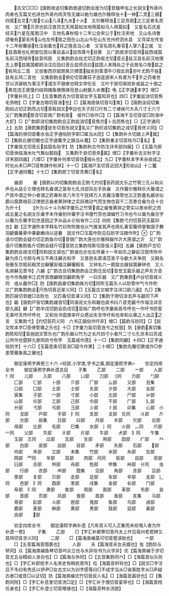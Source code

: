 <!-- { "loadSidebar": true } -->
　　古文□□□【唐韵居追切集韵居逵切韵会居为切音騩甲虫之长説文外骨内肉者也玉篇文也进也外骨内肉天性无雄以虵为雄也尔雅释虫十一神二灵三摄四寳五文六筮七山八泽九水十火　又尔雅释虫三足贲疏之三足者名贲也　又广雅贝货也前汉食货志天用莫如龙地用莫如马人用莫如　又星名石氏星经天六星在尾南汉中　又地名春秋桓十二年公会宋公于杜注宋地　又山名诗鲁颂奄有蒙毛传山也左传隂之田在山北山今在山东兖州府泗水县　又背梁左传宣十二年射麋丽杜注丽着也背之隆高当心者　又官名周礼春官人掌六之属　又目酒尊也礼明堂位周以黄目盖以目饰尊今目黄　又广韵居求切音鸠兹西域国名前汉西域传兹音鸠慈　又集韵韵会祛尤切正韵驱尤切音丘兹汉县名前汉地理志上郡兹属国都尉治注应劭曰音丘兹师古曰兹国人来降处之于此故名○按兹之有鸠丘二音　又张衡西京赋摭紫贝搏耆搤水豹馽潜牛○按此则亦叶尤韵不独兹有丘鸠二音也　又集韵韵会俱伦切音麇荘子逍遥游宋人有善为不手之药者世世以洴澼絖为事注不谓冻不皲瘃也释文举伦反　又叶于居切易损卦或益之十朋之弗克违王褒僮约结网捕鱼缴鴈弹凫登山射鹿入水擉】龟【正字通本字】增□【字彚补同上】□【五音集韵去为切音窥女字玉篇知异也】四□【字彚兹消切音焦毛饰物】□【字彚古暗切音淦也】□【篇海居侯切音勾类】□【唐韵汝阎切集韵如占切正韵而占切音髥説文甲边也天子巨□尺有二寸诸侯尺大夫八寸士六寸　又广韵集韵那含切音南广韵有距　或作□俗作□】□【篇海干玉切音促□防海中大虾】□【广韵即消切集韵韵会正韵兹消切音焦灼卜兆而焦也】□【正字通同上】五防【唐韵集韵徒冬切音彤説文名又广韵织戎切集韵之戎切音终义同】□【篇海巨俱切音衢水虫正字通俗防字即□属当从防】□【集韵补大切跛上声属】□【集韵丘据切蟾也正字通鼁字之譌当从鼁】□【集韵重主切音柱鸟□名】【字彚驱尤切音丘兹国名俗字】防【集韵秋古作防注详禾部四画】□【玉篇乌郎切音佒临海水吐气觜似鹅指　又集韵于良切音央属】增□【字彚补古文秋字注详禾部四画】八增□【字彚补何孝切音効缩头也】九□【字彚秋本字禾谷收成之时也从禾□声□音焦隷作秋秌】十一□【篇海戸圭切音近回大形如山】十二龞【正字通同鼈】十七□【集韵郎丁切音灵黄□名】









　　龠部
　　龠【唐韵以灼切集韵韵会正韵弋灼切音药説文乐之竹管三孔以和众声也从品仑仑理也释名龠谓之笛有七孔诗邶风左手执龠　又作籥尔雅释乐大籥谓之产其中谓之仲小者谓之箹春秋宣八年壬午犹绎万入去籥注籥管也又正韵量名器状似爵以縻爵禄前汉律厯志龠者黄钟律之实跃微动气而生物也容千二百黍合龠为合十合为升十】
　　【升为斗十斗为斛字彚乐之竹管谓之龠惟黄钟之管实以黍米积之而成五量之名説文乐龠字本作龠别作籥字注书僮竹笘也谓编竹习书也今以龠为龠合字以籥为乐籥字后世遂因之字从品从仑俗省作二口】四防【集韵弋灼切音药玉篇仰也】龡【正字通吹本字释名竹曰吹吹推也以气推发其声也周礼春官籥师掌敎国子舞羽龡籥籥章中春龡豳诗以逆暑　説文作□玉篇作防见后防字注隷作吹】【广韵语巾切韵会疑巾切正韵鱼巾切音银广韵大箎也尔雅释器作沂大箎谓之沂　又广韵语斤切集韵鱼斤切韵会疑斤切音防又集韵侘靳切音佞义同】五龢【唐韵戸戈切集韵韵会胡戈切同和説文调也广韵谐也合也左传襄十一年如乐之龢前汉叙传吹中龢为庶几兮颜与冉又不再注龢古和字　又晋邑名晋语范宣子与龡大夫争田　又殿名张衡东京赋前殿灵台龢驩安福注龢驩殿名　又钟名六一题跋古器铭寳龢钟也　又人名庾龢见晋书】八龣【广韵古岳切集韵韵会正韵讫岳切音觉玉篇乐器之声东方音也今作角魏书江式传宫商龣徴羽龣即角字　一曰乐器　又广韵集韵卢谷切音禄义同　或从鹿作□】防【唐韵昌垂切集韵姝为切同吹玉篇乐人以防管中气今作吹　又广韵集韵韵会尺伪切音近翠义同】□【玉篇古文唱字注详口部八画】九□【集韵匹寐切音媲□法败也　又匹备切音濞义同】□【集韵于限切渰去声与韽同下声也】龤【唐韵戸皆切集韵雄皆切同谐说文乐和龤也虞书曰八音克龤今作谐注详言部九画】龥【广韵羊戍切韵会俞戍切音裕广韵呼也字彚疾首号呼也一作吁书防誓无辜吁天传吁呼也　又和也书盘庚率吁众慼出矢言传吁和也率和众寡之人出正之言　又集韵弋】【灼切音药义同　六书正譌俗作吁非】增□【篇韵与防同】□【説文吹本字□音律管壎之乐也】十□【字彚力盐切音连今之杖鼓】防【唐韵离切集韵陈知切音驰説文管乐也广韵乐器以竹为之长尺四寸小者尺二寸七孔世本曰苏成公所作也楚辞九歌鸣防兮吹竽　玉篇或作箎】十一□【集韵同龣】十四□【正字通俗防字】十六□【玉篇思条切音消□韶今作箫】二十增□【集韵先雕切箫或作□参差管籥象鳯之翼也】








　　御定康熈字典卷三十六
<经部,小学类,字书之属,御定康熙字典>
　　钦定四库全书
　　御定康熈字典补遗总目
　　子集
　　乙部
　　二部
　　亠部
　　人部　亻同
　　儿部
　　入部
　　八部
　　凵部
　　刀部　刂同
　　力部
　　勹部
　　匚部
　　匸部
　　卜部
　　卩部
　　厂部
　　厶部
　　又部
　　丑集
　　口部
　　囗部
　　土部
　　士部
　　夂部
　　夕部
　　大部
　　女部
　　寅集
　　子部
　　宀部
　　寸部
　　小部
　　尢部
　　尸部
　　屮部
　　山部
　　巛部
　　工部
　　己部
　　巾部
　　干部
　　广部
　　廴部
　　廾部
　　弋部
　　弓部
　　彐部
　　彡部
　　彳部
　　卯集
　　心部　小同
　　戈部
　　戸部
　　手部　扌同
　　支部
　　攴部　攵同
　　斗部
　　斤部
　　方部
　　辰集
　　日部
　　曰部
　　月部
　　木部
　　欠部
　　殳部
　　毋部
　　比部
　　毛部
　　巳集
　　水部　氵同
　　火部　灬同
　　爪部　爫同
　　父部
　　爻部
　　爿部
　　片部
　　牛部
　　犬部　犭同
　　午集
　　玉部　王同
　　瓜部
　　瓦部
　　生部
　　用部
　　田部
　　疒部
　　癶部
　　白部
　　皮部
　　皿部
　　目部
　　矛部
　　矢部
　　石部
　　部
　　禸部
　　禾部
　　立部
　　未集
　　竹部
　　米部
　　糸部
　　缶部
　　网部　罒同
　　羊部
　　耳部
　　肉部　月同
　　臣部
　　自部
　　至部
　　臼部
　　舌部
　　舛部
　　舟部
　　色部
　　申集
　　艸部　卄同
　　虫部
　　行部
　　衣部
　　襾部
　　酉集
　　见部
　　角部
　　言部
　　豆部
　　豕部
　　豸部
　　贝部
　　走部
　　足部
　　车部
　　辛部
　　辵部　辶同
　　邑部　阝同
　　酉部
　　里部
　　戌集
　　金部
　　长部
　　门部
　　阜部　阝同
　　隶部
　　隹部
　　雨部
　　面部
　　革部
　　韦部
　　韭部
　　音部
　　页部
　　风部
　　食部
　　首部
　　香部
　　亥集
　　马部
　　骨部
　　髟部
　　斗部
　　鬯部
　　鬼部
　　鱼部
　　鸟部
　　卤部
　　鹿部
　　麦部
　　麻部
　　黄部
　　黑部
　　鼓部
　　鼠部
　　鼻部
　　齿部
　　部













　　钦定四库全书
　　御定康熙字典补遗【凡有音义可入正集而未经増入者为作补遗一卷】
　　子集
　　乙部
　　□【字汇补都寒切音丹太上作见亳州老君碑又其鸠切音求义同】
　　二部
　　□【篇海类编莫可切音懡语助也】
　　亠部
　　□【五音篇海音围裹也】
　　人部
　　夫【篇海音夫女夫婿也】伖【韵防与帑同】众【篇海类编鱼琴切音吟众立也与乑异俗书为众字非】优【篇海类编于求切音尤五谷精如人发白也】□【篇海与休同】□【五音集韵同癶】□【海篇音似头防也】□【字汇补即侂字人名宋史有韩侂胄传】佡【海篇音轩轻也】□【説文□字注吕不韦曰有侁氏以伊尹□女古文以为训字臣等曰□不成字当从□省案胜字从□声疑古者□或音□以证切】防【篇海类编式竹切音叔人名】□【海篇音嚣骄也】□【集韵同陟】□【字汇补息里切音洗□足】□【字汇补于慢切音宴寜也】□【海篇音绉任身也】□【字汇补澄士切音雉値也】□【海篇音种水流貌】
